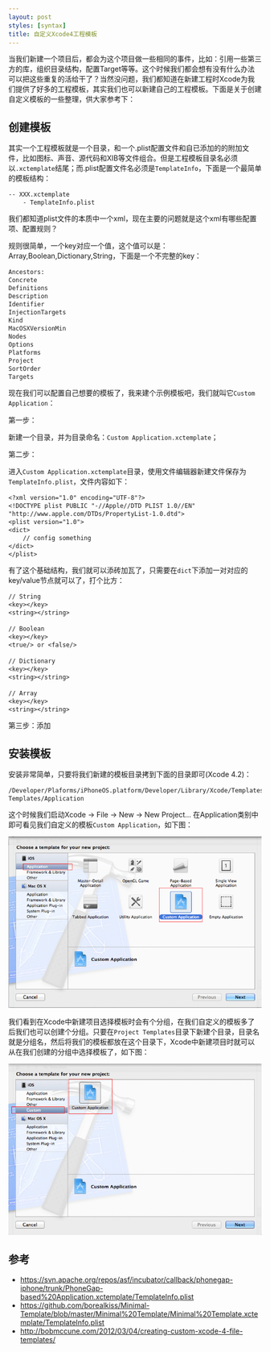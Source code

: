 ```yaml
---
layout: post
styles: [syntax]
title: 自定义Xcode4工程模板
---
```


当我们新建一个项目后，都会为这个项目做一些相同的事件，比如：引用一些第三方的库，组织目录结构，配置Target等等。这个时候我们都会想有没有什么办法可以把这些重复的活给干了？当然没问题，我们都知道在新建工程时Xcode为我们提供了好多的工程模板，其实我们也可以新建自己的工程模板。下面是关于创建自定义模板的一些整理，供大家参考下：

## 创建模板

其实一个工程模板就是一个目录，和一个.plist配置文件和自已添加的的附加文件，比如图标、声音、源代码和XIB等文件组合。但是工程模板目录名必须以`.xctemplate`结尾；而.plist配置文件名必须是`TemplateInfo`，下面是一个最简单的模板结构：

```
-- XXX.xctemplate
	- TemplateInfo.plist
```

我们都知道plist文件的本质中一个xml，现在主要的问题就是这个xml有哪些配置项、配置规则？

规则很简单，一个key对应一个值，这个值可以是：Array,Boolean,Dictionary,String，下面是一个不完整的key：

```
Ancestors:
Concrete
Definitions
Description
Identifier
InjectionTargets
Kind
MacOSXVersionMin
Nodes
Options
Platforms
Project
SortOrder
Targets
```

现在我们可以配置自己想要的模板了，我来建个示例模板吧，我们就叫它`Custom Application`：

第一步：

新建一个目录，并为目录命名：`Custom Application.xctemplate`；

第二步：

进入`Custom Application.xctemplate`目录，使用文件编辑器新建文件保存为`TemplateInfo.plist`，文件内容如下：

```
<?xml version="1.0" encoding="UTF-8"?>
<!DOCTYPE plist PUBLIC "-//Apple//DTD PLIST 1.0//EN" "http://www.apple.com/DTDs/PropertyList-1.0.dtd">
<plist version="1.0">
<dict>
	// config something
</dict>
</plist>
```

有了这个基础结构，我们就可以添砖加瓦了，只需要在`dict`下添加一对对应的key/value节点就可以了，打个比方：

```
// String
<key></key>
<string></string>

// Boolean
<key></key>
<true/> or <false/>

// Dictionary
<key></key>
<string></string>

// Array 
<key></key>
<string></string>
```

第三步：添加


## 安装模板

安装非常简单，只要将我们新建的模板目录拷到下面的目录即可(Xcode 4.2)：

```
/Developer/Plaforms/iPhoneOS.platform/Developer/Library/Xcode/Templates/Project Templates/Application
```

这个时候我们启动Xcode -> File -> New -> New Project… 在Application类别中即可看见我们自定义的模板`Custom Application`，如下图：

![选择Custom Application for Application Group](/static/images/post/custom-application-template-2.png "自定义模板")


我们看到在Xcode中新建项目选择模板时会有个分组，在我们自定义的模板多了后我们也可以创建个分组。只要在`Project Templates`目录下新建个目录，目录名就是分组名，然后将我们的模板都放在这个目录下，Xcode中新建项目时就可以从在我们创建的分组中选择模板了，如下图：

![选择Custom Application for Custom Group](/static/images/post/custom-application-template-1.png "自定义模板")

## 参考

- <https://svn.apache.org/repos/asf/incubator/callback/phonegap-iphone/trunk/PhoneGap-based%20Application.xctemplate/TemplateInfo.plist>
- <https://github.com/borealkiss/Minimal-Template/blob/master/Minimal%20Template/Minimal%20Template.xctemplate/TemplateInfo.plist>
- <http://bobmccune.com/2012/03/04/creating-custom-xcode-4-file-templates/>
